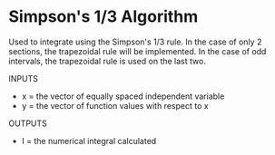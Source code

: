 # Simpson's 1/3 Algorithm #

Used to integrate using the Simpson's 1/3 rule. In the case of only 2 sections, the trapezoidal rule will be implemented.
In the case of odd intervals, the trapezoidal rule is used on the last two. 

INPUTS 
 * x = the vector of equally spaced independent variable
 * y = the vector of function values with respect to x

OUTPUTS
 * I = the numerical integral calculated 
